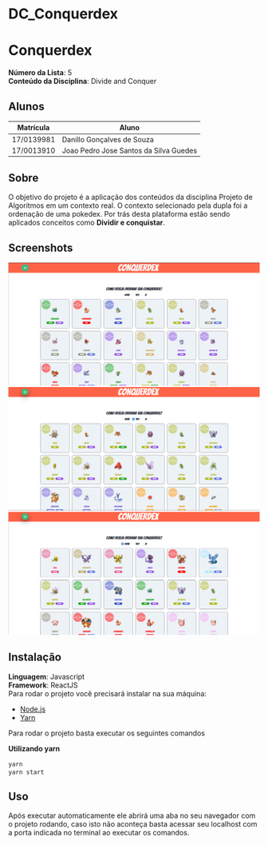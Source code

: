 # DC_Conquerdex

# Conquerdex

**Número da Lista**: 5<br>
**Conteúdo da Disciplina**: Divide and Conquer<br>

## Alunos
|Matrícula | Aluno |
| -- | -- |
| 17/0139981 |  Danillo Gonçalves de Souza |
| 17/0013910 |  Joao Pedro Jose Santos da Silva Guedes |

## Sobre 
O objetivo do projeto é a aplicação dos conteúdos da disciplina Projeto de Algoritmos em um contexto real. O contexto selecionado pela dupla foi a ordenação de uma pokedex. Por trás desta plataforma estão sendo aplicados conceitos como  **Dividir e conquistar**.

## Screenshots

<img src="./screenshoots/screen1.png">
<img src="./screenshoots/screen2.png">
<img src="./screenshoots/screen3.png">

## Instalação 
**Linguagem**: Javascript<br>
**Framework**: ReactJS<br>
Para rodar o projeto você precisará instalar na sua máquina:
- [Node.js](https://nodejs.org/en/)
- [Yarn](https://yarnpkg.com/)

Para rodar o projeto basta executar os seguintes comandos

**Utilizando yarn**
```
yarn
yarn start
```


## Uso 
Após executar automaticamente ele abrirá uma aba no seu navegador com o projeto rodando, caso isto não aconteça basta acessar seu localhost com a porta indicada no terminal ao executar os comandos.
